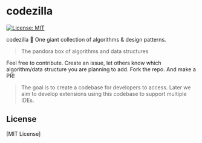 # codezilla
[![License: MIT](https://img.shields.io/badge/License-MIT-yellow.svg)](https://opensource.org/licenses/MIT)

codezilla 🦖 One giant collection of algorithms &amp; design patterns. 

> The pandora box of algorithms and data structures 

Feel free to contribute. Create an issue, let others know which algorithm/data structure you are planning to add. Fork the repo. And make a PR! 

> The goal is to create a codebase for developers to access. Later we aim to develop extensions using this codebase to support multiple IDEs.

## License

[MIT License]

